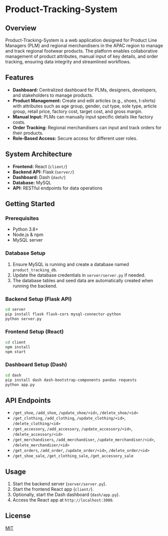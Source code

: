 # Product-Tracking-System

## Overview

Product-Tracking-System is a web application designed for Product Line Managers (PLM) and regional merchandisers in the APAC region to manage and track regional footwear products. The platform enables collaborative management of product attributes, manual input of key details, and order tracking, ensuring data integrity and streamlined workflows.

## Features

- **Dashboard:** Centralized dashboard for PLMs, designers, developers, and stakeholders to manage products.
- **Product Management:** Create and edit articles (e.g., shoes, t-shirts) with attributes such as age group, gender, cut type, sole type, article group, retail price, factory cost, target cost, and gross margin.
- **Manual Input:** PLMs can manually input specific details like factory costs.
- **Order Tracking:** Regional merchandisers can input and track orders for their products.
- **Role-Based Access:** Secure access for different user roles.

## System Architecture

- **Frontend:** React (`client/`)
- **Backend API:** Flask (`server/`)
- **Dashboard:** Dash (`dash/`)
- **Database:** MySQL
- **API:** RESTful endpoints for data operations

## Getting Started

### Prerequisites

- Python 3.8+
- Node.js & npm
- MySQL server

### Database Setup

1. Ensure MySQL is running and create a database named `product_tracking_db`.
2. Update the database credentials in `server/server.py` if needed.
3. The database tables and seed data are automatically created when running the backend.

### Backend Setup (Flask API)

```bash
cd server
pip install flask flask-cors mysql-connector-python
python server.py
```

### Frontend Setup (React)

```bash
cd client
npm install
npm start
```

### Dashboard Setup (Dash)

```bash
cd dash
pip install dash dash-bootstrap-components pandas requests
python app.py
```

## API Endpoints

- `/get_shoe`, `/add_shoe`, `/update_shoe/<id>`, `/delete_shoe/<id>`
- `/get_clothing`, `/add_clothing`, `/update_clothing/<id>`, `/delete_clothing/<id>`
- `/get_accessory`, `/add_accessory`, `/update_accessory/<id>`, `/delete_accessory/<id>`
- `/get_merchandisers`, `/add_merchandiser`, `/update_merchandiser/<id>`, `/delete_merchandiser/<id>`
- `/get_orders`, `/add_order`, `/update_order/<id>`, `/delete_order/<id>`
- `/get_shoe_sale`, `/get_clothing_sale`, `/get_accessory_sale`

## Usage

1. Start the backend server (`server/server.py`).
2. Start the frontend React app (`client/`).
3. Optionally, start the Dash dashboard (`dash/app.py`).
4. Access the React app at `http://localhost:3000`.

## License

[MIT](LICENSE)